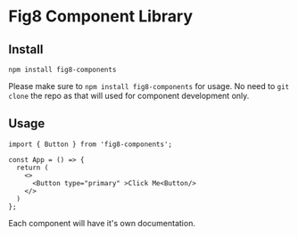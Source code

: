 # Fig8 Component Library


## Install

```
npm install fig8-components
```

Please make sure to `npm install fig8-components` for usage. No need to `git clone` the repo as that will used for component development only. 

## Usage

```
import { Button } from 'fig8-components';

const App = () => {
  return (
    <>
      <Button type="primary" >Click Me<Button/>
    </>
  )
};
```

Each component will have it's own documentation. 
